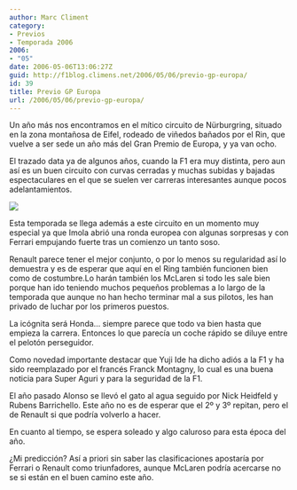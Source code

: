 ```yaml
---
author: Marc Climent
category:
- Previos
- Temporada 2006
2006:
- "05"
date: 2006-05-06T13:06:27Z
guid: http://f1blog.climens.net/2006/05/06/previo-gp-europa/
id: 39
title: Previo GP Europa
url: /2006/05/06/previo-gp-europa/
---
```


Un año más nos encontramos en el mítico circuito de Nürburgring, situado en la zona montañosa de Eifel, rodeado de viñedos bañados por el Rin, que vuelve a ser sede un año más del Gran Premio de Europa, y ya van ocho.

El trazado data ya de algunos años, cuando la F1 era muy distinta, pero aun así es un buen circuito con curvas cerradas y muchas subidas y bajadas espectaculares en el que se suelen ver carreras interesantes aunque pocos adelantamientos.

<img src="//upload.wikimedia.org/wikipedia/commons/thumb/9/9b/GrandPrix_Circuit_Europe_2006.svg/230px-GrandPrix_Circuit_Europe_2006.svg.png" />

Esta temporada se llega además a este circuito en un momento muy especial ya que Imola abrió una ronda europea con algunas sorpresas y con Ferrari empujando fuerte tras un comienzo un tanto soso.

Renault parece tener el mejor conjunto, o por lo menos su regularidad así lo demuestra y es de esperar que aquí en el Ring también funcionen bien como de costumbre.Lo harán también los McLaren si todo les sale bien porque han ido teniendo muchos pequeños problemas a lo largo de la temporada que aunque no han hecho terminar mal a sus pilotos, les han privado de luchar por los primeros puestos.

La icógnita será Honda&#8230; siempre parece que todo va bien hasta que empieza la carrera. Entonces lo que parecía un coche rápido se diluye entre el pelotón perseguidor.

Como novedad importante destacar que Yuji Ide ha dicho adiós a la F1 y ha sido reemplazado por el francés Franck Montagny, lo cual es una buena noticia para Super Aguri y para la seguridad de la F1.

El año pasado Alonso se llevó el gato al agua seguido por Nick Heidfeld y Rubens Barrichello. Este año no es de esperar que el 2º y 3º repitan, pero el de Renault si que podría volverlo a hacer.

En cuanto al tiempo, se espera soleado y algo caluroso para esta época del año.

¿Mi predicción? Así a priori sin saber las clasificaciones apostaría por Ferrari o Renault como triunfadores, aunque McLaren podría acercarse no se si están en el buen camino este año.